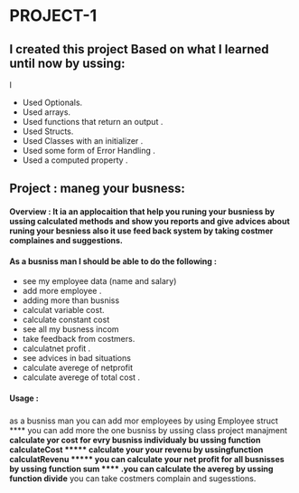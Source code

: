 # PROJECT-1


##  I created this project Based on what I learned until now by ussing:
  I
- Used Optionals.
- Used arrays.
- Used functions that return an output . 
- Used Structs.
- Used Classes with an initializer .
- Used some form of Error Handling . 
- Used a computed property . 

## Project :  maneg your busness:

#### Overview : It ia an applocaition that help you runing your busniess by ussing calculated methods and show you reports and give advices about runing your besniess also it use feed back system by taking costmer complaines and suggestions.

#### As a busniss man I should be able to do the following :
- see my employee data (name and salary)
- add more employee . 
- adding more than busniss
- calculat variable cost.
- calculate constant cost
- see all my busness incom
- take feedback from costmers. 
- calculatnet profit . 
- see advices in bad situations 
- calculate averege of netprofit
- calculate averege of total cost . 




#### Usage :

##### 
as a busniss man you can add mor employees by using Employee struct **** you can add more the one busniss by ussing class project manajment ****calculate yor cost for evry busniss individualy bu ussing function calculateCost ***** calculate your your revenu by ussingfunction calculatRevenu ***** you can calculate your net profit for all busnisses by ussing function sum **** .you can calculate the avereg by ussing function divide**** you can take costmers complain and sugesstions.
